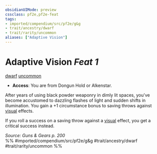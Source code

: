 ```yaml
---
obsidianUIMode: preview
cssclass: pf2e,pf2e-feat
tags:
- imported/compendium/src/pf2e/g&g
- trait/ancestry/dwarf
- trait/rarity/uncommon
aliases: ["Adaptive Vision"]
---
```

# Adaptive Vision  *Feat 1*  
[dwarf](dwarf.md)  [uncommon](uncommon.md)  

- **Access**: You are from Dongun Hold or Alkenstar.

After years of using black powder weaponry in dimly lit spaces, you've become accustomed to dazzling flashes of light and sudden shifts in illumination. You gain a +1 circumstance bonus to saving throws against [visual](visual.md) effects.

If you roll a success on a saving throw against a [visual](visual.md) effect, you get a critical success instead.

*Source: Guns & Gears p. 200*  
%% #imported/compendium/src/pf2e/g&g #trait/ancestry/dwarf #trait/rarity/uncommon %%